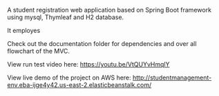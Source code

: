 A student registration web application based on Spring Boot framework using mysql, Thymleaf and H2 database. 

It employes 

Check out the documentation folder for dependencies and over all flowchart of the MVC.

View run test video here: https://youtu.be/VtQUYvHmqlY

View live demo of the project on AWS here: http://studentmanagement-env.eba-ijge4y42.us-east-2.elasticbeanstalk.com/
 
